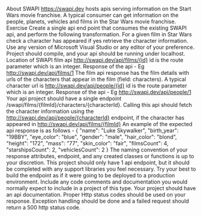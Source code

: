 About SWAPI 
https://swapi.dev hosts apis serving information on the Start Wars movie franchise. A typical consumer can get 
information on the people, planets, vehicles and films in the Star Wars movie franchise. 
Exercise 
Create a single api end point that consumes the existing SWAPI api, and perform the following transformation. 
For a given film in Star Wars check a character has appeared if yes retrieve the character information. Use any 
version of Microsoft Visual Studio or any editor of your preference. Project should compile, and your api should be 
running under localhost. 
Location of SWAPI film api 
http://swapi.dev/api/films/{id} 
id is the route parameter which is an integer. 
Response of the api - Eg http://swapi.dev/api/films/1 
The film api response has the film details with urls of the characters that appear in the film (field: characters). A 
typical character url is http://swapi.dev/api/people/{id} 
id is the route parameter which is an integer. 
Response of the api - Eg http://swapi.dev/api/people/1
Your api project should have a single endpoint /swapi/films/{filmId}/characters/{characterId}. Calling this api 
should fetch the character information using the http://swapi.dev/api/people/{characterId} endpoint, if the 
character has appeared in http://swapi.dev/api/films/{filmId} 
An example of the expected api response is as follows - 
{
  "name": "Luke Skywalker",
  "birth_year": "19BBY",
  "eye_color": "blue",
  "gender": "male",
  "hair_color": "blond",
  "height": "172",
  "mass": "77",
  "skin_color": "fair",
  "filmsCount": 4,
  "starshipsCount": 2,
  "vehiclesCount": 2
}
The naming convention of your response attributes, endpoint, and any created classes or functions is up to your
discretion. This project should only have 1 api endpoint, but it should be completed with any support libraries you 
feel necessary. Try your best to build the endpoint as if it were going to be deployed to a production environment. 
Include any code comments and documentation you would normally expect to include in a project of this type. 
Your project should have an api documentation. Proper Http status codes should be used on your response. 
Exception handling should be done and a failed request should return a 500 http status code. 
